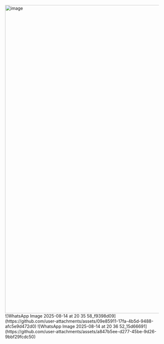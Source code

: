 <img width="1048" height="1008" alt="image" src="https://github.com/user-attachments/assets/2a5f8f90-43eb-45cb-8e17-82d948936e25" />
![WhatsApp Image 2025-08-14 at 20 35 58_f9398d09](https://github.com/user-attachments/assets/09e85911-17fa-4b5d-9488-afc5e9d472d0)
![WhatsApp Image 2025-08-14 at 20 36 52_15d66691](https://github.com/user-attachments/assets/a847b5ee-d277-45be-9d26-9bbf29fcdc50)
